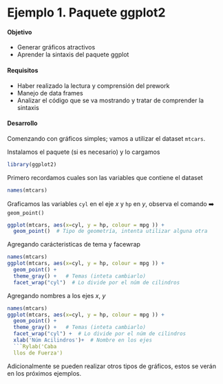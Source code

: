 # Ejemplo 1.  Paquete ggplot2

#### Objetivo
- Generar gráficos atractivos 
- Aprender la sintaxis del paquete ggplot

#### Requisitos
- Haber realizado la lectura y comprensión del prework
- Manejo de data frames
- Analizar el código que se va mostrando y tratar de comprender la sintaxis


#### Desarrollo

Comenzando con gráficos simples; vamos a utilizar el dataset `mtcars`. 


Instalamos el paquete (si es necesario) y lo cargamos
```R 
library(ggplot2)
```

Primero recordamos cuales son las variables que contiene el dataset
```R
names(mtcars)
``` 
Graficamos las variables `cyl` en el eje _x_ y `hp` en _y_, observa el comando :arrow_right: `geom_point()`
```R
ggplot(mtcars, aes(x=cyl, y = hp, colour = mpg )) + 
  geom_point()  # Tipo de geometría, intenta utilizar alguna otra
```

Agregando carácteristicas de tema y facewrap
```R
names(mtcars)
ggplot(mtcars, aes(x=cyl, y = hp, colour = mpg )) + 
  geom_point() +   
  theme_gray() +   # Temas (inteta cambiarlo)
  facet_wrap("cyl")  # Lo divide por el núm de cilindros
``` 

Agregando nombres a los ejes _x_, _y_
```R
names(mtcars)
ggplot(mtcars, aes(x=cyl, y = hp, colour = mpg )) + 
  geom_point() +   
  theme_gray() +   # Temas (inteta cambiarlo)
  facet_wrap("cyl") +  # Lo divide por el núm de cilindros
  xlab('Núm Acilindros')+  # Nombre en los ejes
  ```Rylab('Caba
  llos de Fuerza')
```
Adicionalmente se pueden realizar otros tipos de gráficos, estos se verán en los próximos ejemplos.
